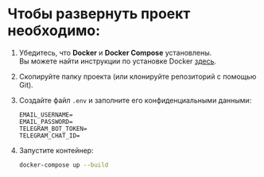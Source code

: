 # Чтобы развернуть проект необходимо:

1. Убедитесь, что **Docker** и **Docker Compose** установлены.  
   Вы можете найти инструкции по установке Docker [здесь](https://docs.docker.com/engine/install/).

2. Скопируйте папку проекта (или клонируйте репозиторий с помощью Git).

3. Создайте файл `.env` и заполните его конфиденциальными данными:
    ```IMAP_SERVER=
    EMAIL_USERNAME=
    EMAIL_PASSWORD=
    TELEGRAM_BOT_TOKEN=
    TELEGRAM_CHAT_ID=
5. Запустите контейнер:
   ```bash
   docker-compose up --build
